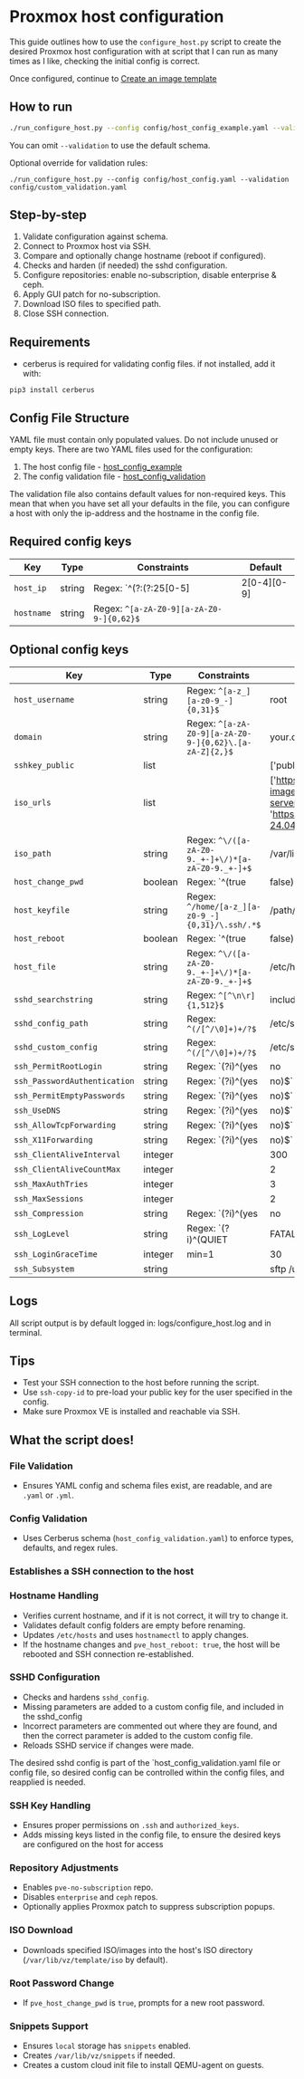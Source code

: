 # Proxmox host configuration
This guide outlines how to use the `configure_host.py` script to create the desired Proxmox host configuration with at script that I can run as many times as I like, checking the initial config is correct.

Once configured, continue to [Create an image template](https://github.com/PCH-ApS/proxmox/blob/main/md/Create%20an%20image%20template.md)

## How to run
```bash
./run_configure_host.py --config config/host_config_example.yaml --validation config/host_config_validation.yaml
```
You can omit `--validation` to use the default schema.

Optional override for validation rules:
```
./run_configure_host.py --config config/host_config.yaml --validation config/custom_validation.yaml
```

## Step-by-step
1. Validate configuration against schema.
2. Connect to Proxmox host via SSH.
3. Compare and optionally change hostname (reboot if configured).
4. Checks and harden (if needed) the sshd configuration.
5. Configure repositories: enable no-subscription, disable enterprise & ceph.
6. Apply GUI patch for no-subscription.
7. Download ISO files to specified path.
8. Close SSH connection.

## Requirements

- cerberus is required for validating config files.
  if not installed, add it with:
```
pip3 install cerberus
````

## Config File Structure

YAML file must contain only populated values. Do not include unused or empty keys.
There are two YAML files used for the configuration:
1. The host config file - [host_config_example](https://github.com/PCH-ApS/proxmox/blob/main/config/host_config_example.yaml)
2. The config validation file - [host_config_validation](https://github.com/PCH-ApS/proxmox/blob/main/config/host_config_validation.yaml)

The validation file also contains default values for non-required keys. This mean that when you have set all your defaults in the file, you can configure a host with only the ip-address and the hostname in the config file.

## Required config keys
| Key | Type | Constraints | Default |
| --- | ---- | ----------- | ------- |
| `host_ip` | string | Regex: `^(?:(?:25[0-5]|2[0-4][0-9]|[01]?[0-9][0-9]?)\.){3}(?:25[0-5]|2[0-4][0-9]|[01]?[0-9][0-9]?)$` |  |
| `hostname` | string | Regex: `^[a-zA-Z0-9][a-zA-Z0-9-]{0,62}$` |  |

## Optional config keys
| Key | Type | Constraints | Default |
| --- | ---- | ----------- | ------- |
| `host_username` | string | Regex: `^[a-z_][a-z0-9_-]{0,31}$` | root |
| `domain` | string | Regex: `^[a-zA-Z0-9][a-zA-Z0-9-]{0,62}\.[a-zA-Z]{2,}$` | your.domain |
| `sshkey_public` | list |  | ['public key', 'public key'] |
| `iso_urls` | list |  | ['https://cloud-images.ubuntu.com/noble/current/noble-server-cloudimg-amd64.img', 'https://releases.ubuntu.com/24.04/ubuntu-24.04.2-live-server-amd64.iso'] |
| `iso_path` | string | Regex: `^\/([a-zA-Z0-9._+-]+\/)*[a-zA-Z0-9._+-]+$` | /var/lib/vz/template/iso |
| `host_change_pwd` | boolean | Regex: `^(true|false)$` | False |
| `host_keyfile` | string | Regex: `^/home/[a-z_][a-z0-9_-]{0,31}/\.ssh/.*$` | /path/to/.ssh/keyfile |
| `host_reboot` | boolean | Regex: `^(true|false)$` | False |
| `host_file` | string | Regex: `^\/([a-zA-Z0-9._+-]+\/)*[a-zA-Z0-9._+-]+$` | /etc/hosts |
| `sshd_searchstring` | string | Regex: `^[^\n\r]{1,512}$` | include |
| `sshd_config_path` | string | Regex: `^(/[^/\0]+)+/?$` | /etc/ssh/sshd_config |
| `sshd_custom_config` | string | Regex: `^(/[^/\0]+)+/?$` | /etc/ssh/sshd_config.d/99-custom.conf |
| `ssh_PermitRootLogin` | string | Regex: `(?i)^(yes|no|without-password|forced-commands-only)$` | without-password |
| `ssh_PasswordAuthentication` | string | Regex: `(?i)^(yes|no)$` | no |
| `ssh_PermitEmptyPasswords` | string | Regex: `(?i)^(yes|no)$` | no |
| `ssh_UseDNS` | string | Regex: `(?i)^(yes|no)$` | no |
| `ssh_AllowTcpForwarding` | string | Regex: `(?i)^(yes|no)$` | no |
| `ssh_X11Forwarding` | string | Regex: `(?i)^(yes|no)$` | no |
| `ssh_ClientAliveInterval` | integer |  | 300 |
| `ssh_ClientAliveCountMax` | integer |  | 2 |
| `ssh_MaxAuthTries` | integer |  | 3 |
| `ssh_MaxSessions` | integer |  | 2 |
| `ssh_Compression` | string | Regex: `(?i)^(yes|no|delayed)$` | no |
| `ssh_LogLevel` | string | Regex: `(?i)^(QUIET|FATAL|ERROR|INFO|VERBOSE|DEBUG|DEBUG1|DEBUG2|DEBUG3)$` | VERBOSE |
| `ssh_LoginGraceTime` | integer | min=1 | 30 |
| `ssh_Subsystem` | string |  | sftp /usr/lib/openssh/sftp-server |


## Logs

All script output is by default logged in: logs/configure_host.log
and in terminal.

## Tips

- Test your SSH connection to the host before running the script.
- Use `ssh-copy-id` to pre-load your public key for the user specified in the config.
- Make sure Proxmox VE is installed and reachable via SSH.

## What the script does!

### File Validation

- Ensures YAML config and schema files exist, are readable, and are `.yaml` or `.yml`.

### Config Validation

- Uses Cerberus schema (`host_config_validation.yaml`) to enforce types, defaults, and regex rules.

### Establishes a SSH connection to  the host 

### Hostname Handling

- Verifies current hostname, and if it is not correct, it will try to change it.
- Validates default config folders are empty before renaming.
- Updates `/etc/hosts` and uses `hostnamectl` to apply changes.
- If the hostname changes and `pve_host_reboot: true`, the host will be rebooted and SSH connection re-established.

### SSHD Configuration

- Checks and hardens `sshd_config`.
- Missing parameters are added to a custom config file, and included in the sshd_config
- Incorrect parameters are commented out where they are found, and then the correct parameter is added to the custom config file.
- Reloads SSHD service if changes were made.    

The desired sshd config is part of the `host_config_validation.yaml file or config file, so desired config can be controlled within the config files, and reapplied is needed.

### SSH Key Handling

- Ensures proper permissions on `.ssh` and `authorized_keys`.
- Adds missing keys listed in the config file, to ensure the desired keys are configured on the host for access

### Repository Adjustments

- Enables `pve-no-subscription` repo.
- Disables `enterprise` and `ceph` repos.
- Optionally applies Proxmox patch to suppress subscription popups.

### ISO Download

- Downloads specified ISO/images into the host's ISO directory (`/var/lib/vz/template/iso` by default).

### Root Password Change

- If `pve_host_change_pwd` is `true`, prompts for a new root password.

### Snippets Support

- Ensures `local` storage has `snippets` enabled.
- Creates `/var/lib/vz/snippets` if needed.
- Creates a custom cloud init file to install QEMU-agent on guests.